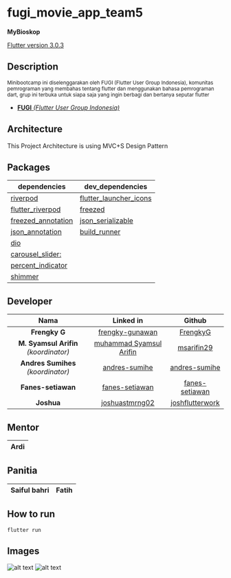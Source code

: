 # fugi_movie_app_team5

**MyBioskop**

[Flutter version 3.0.3](https://flutter.dev/)

## Description

<sub>Minibootcamp ini diselenggarakan oleh FUGI (Flutter User Group Indonesia),
komunitas pemrograman yang membahas tentang flutter dan menggunakan bahasa pemrograman dart,
grup ini terbuka untuk siapa saja yang ingin berbagi dan bertanya seputar flutter<sub>

- [**FUGI** *(Flutter User Group Indonesia)*](https://chat.whatsapp.com/DOmmRMP50Oc4eDd5eI7nav)

## Architecture
This Project Architecture is using MVC+S Design Pattern

## Packages
  
| dependencies | dev_dependencies |
| ---  | ---  | 
| [riverpod](https://pub.dev/packages/riverpod) |  [ flutter_launcher_icons](https://pub.dev/packages/flutter_launcher_icons) | 
| [flutter_riverpod](https://pub.dev/packages/flutter_riverpod) | [freezed](https://pub.dev/packages/freezed) | 
| [freezed_annotation](https://pub.dev/packages/freezed_annotation) |   [json_serializable](https://pub.dev/packages/json_serializable) | 
| [json_annotation](https://pub.dev/packages/json_annotation) | [ build_runner](https://pub.dev/packages/build_runner) | 
| [dio](https://pub.dev/packages/dio) |
| [carousel_slider:](https://pub.dev/packages/carousel_slider) | 
| [percent_indicator](https://pub.dev/packages/percent_indicator) | 
| [shimmer](https://pub.dev/packages/shimmer) | 

  
## Developer

| Nama | Linked in | Github |
|    :---:   |     :---:      |   :---: |
| **Frengky G** | [frengky-gunawan](https://www.linkedin.com/in/frengky-gunawan/) | [FrengkyG](https://github.com/FrengkyG) |
| **M. Syamsul Arifin** *(koordinator)* | [muhammad Syamsul Arifin](https://www.linkedin.com/in/frengky-gunawan/) | [msarifin29](https://github.com/msarifin29) |
|  **Andres Sumihes** *(koordinator)* | [andres-sumihe](https://www.linkedin.com/in/andres-sumihe/) | [andres-sumihe](https://github.com/andres-sumihe) |
| **Fanes-setiawan** | [fanes-setiawan](https://www.linkedin.com/in/fanes-setiawan-9b89b5249/) | [fanes-setiawan](https://github.com/fanes-setiawan) |
| **Joshua** | [joshuastmrng02](https://www.linkedin.com/in/joshuastmrng02/) | [joshflutterwork](https://github.com/joshflutterwork) |



## Mentor

 | Ardi |
 | ---      | 

## Panitia

| Saiful bahri | Fatih |
| ---      | ---       |

## How to run

  
`flutter run `


## Images

![alt text](https://github.com/msarifin29/fugi_movie_app_team5/blob/main/WhatsApp%20Image%202022-08-30%20at%2011.13.11%20PM.jpeg)
![alt text](https://github.com/msarifin29/fugi_movie_app_team5/blob/main/WhatsApp%20Image%202022-08-30%20at%2011.13.12%20PM.jpeg)


